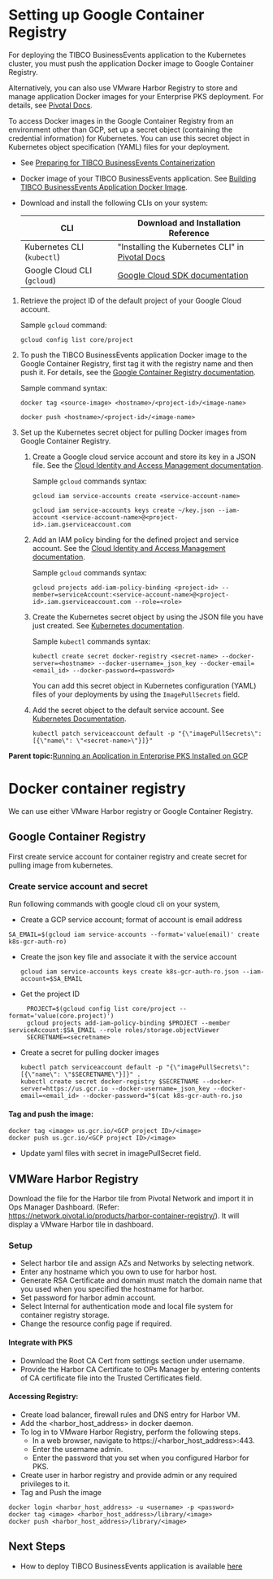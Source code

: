 # Setting up Google Container Registry

For deploying the TIBCO BusinessEvents application to the Kubernetes cluster, you must push the application Docker image to Google Container Registry.

Alternatively, you can also use VMware Harbor Registry to store and manage application Docker images for your Enterprise PKS deployment. For details, see [Pivotal Docs](https://docs.pivotal.io/pks).

To access Docker images in the Google Container Registry from an environment other than GCP, set up a secret object \(containing the credential information\) for Kubernetes. You can use this secret object in Kubernetes object specification \(YAML\) files for your deployment.

-   See [Preparing for TIBCO BusinessEvents Containerization](Before%20You%20Begin)
-   Docker image of your TIBCO BusinessEvents application. See [Building TIBCO BusinessEvents Application Docker Image](Building%20TIBCO%20BusinessEvents%20Application%20Docker%20Image).
-   Download and install the following CLIs on your system:

    |CLI|Download and Installation Reference|
    |---|-----------------------------------|
    |Kubernetes CLI \(`kubectl`\)|"Installing the Kubernetes CLI" in [Pivotal Docs](https://docs.pivotal.io/pks)|
    |Google Cloud CLI \(`gcloud`\)|[Google Cloud SDK documentation](https://cloud.google.com/sdk/docs/)|


1.  Retrieve the project ID of the default project of your Google Cloud account.

    Sample `gcloud` command:

    ```
    gcloud config list core/project
    ```

2.  To push the TIBCO BusinessEvents application Docker image to the Google Container Registry, first tag it with the registry name and then push it. For details, see the [Google Container Registry documentation](https://cloud.google.com/container-registry/docs/).

    Sample command syntax:

    ```
    docker tag <source-image> <hostname>/<project-id>/<image-name>

    docker push <hostname>/<project-id>/<image-name>
    ```

3.  Set up the Kubernetes secret object for pulling Docker images from Google Container Registry.

    1.  Create a Google cloud service account and store its key in a JSON file. See the [Cloud Identity and Access Management documentation](https://cloud.google.com/iam/docs/).

        Sample `gcloud` commands syntax:

        ```
        gcloud iam service-accounts create <service-account-name>

        gcloud iam service-accounts keys create ~/key.json --iam-account <service-account-name>@<project-id>.iam.gserviceaccount.com

        ```

    2.  Add an IAM policy binding for the defined project and service account. See the [Cloud Identity and Access Management documentation](https://cloud.google.com/iam/docs/).

        Sample `gcloud` commands syntax:

        ```
        gcloud projects add-iam-policy-binding <project-id> --member=serviceAccount:<service-account-name>@<project-id>.iam.gserviceaccount.com --role=<role>
        ```

    3.  Create the Kubernetes secret object by using the JSON file you have just created. See [Kubernetes documentation](https://kubernetes.io/docs).

        Sample `kubectl` commands syntax:

        ```
        kubectl create secret docker-registry <secret-name> --docker-server=<hostname> --docker-username=_json_key --docker-email=<email_id> --docker-password=<password>

        ```

        You can add this secret object in Kubernetes configuration \(YAML\) files of your deployments by using the `ImagePullSecrets` field.

    4.  Add the secret object to the default service account. See [Kubernetes Documentation](https://kubernetes.io/docs).

        ```
        kubectl patch serviceaccount default -p "{\"imagePullSecrets\": [{\"name\": \"<secret-name>\"}]}"

        ```


**Parent topic:**[Running an Application in Enterprise PKS Installed on GCP](Running%20an%20Application%20in%20PKS%20Installed%20on%20GCP)




# Docker container registry
We can use either VMware Harbor registry or Google Container Registry.

## Google Container Registry
First create service account for container registry and create secret for pulling image from kubernetes.

### Create service account and secret
Run following commands with google cloud cli on your system,

* Create a GCP service account; format of account is email address
```
SA_EMAIL=$(gcloud iam service-accounts --format='value(email)' create k8s-gcr-auth-ro)
```
* Create the json key file and associate it with the service account
    ```
    gcloud iam service-accounts keys create k8s-gcr-auth-ro.json --iam-account=$SA_EMAIL
    ```
* Get the project ID
```
     PROJECT=$(gcloud config list core/project --format='value(core.project)')
     gcloud projects add-iam-policy-binding $PROJECT --member serviceAccount:$SA_EMAIL --role roles/storage.objectViewer
     SECRETNAME=<secretname>
```
* Create a secret for pulling docker images

     ```
     kubectl patch serviceaccount default -p "{\"imagePullSecrets\": [{\"name\": \"$SECRETNAME\"}]}" .
     kubectl create secret docker-registry $SECRETNAME --docker-server=https://us.gcr.io --docker-username=_json_key --docker-email=<email_id> --docker-password="$(cat k8s-gcr-auth-ro.jso
    ```   
#### Tag and push the image:
```
docker tag <image> us.gcr.io/<GCP project ID>/<image>
docker push us.gcr.io/<GCP project ID>/<image>
```
* Update yaml files with secret in imagePullSecret field.

## VMWare Harbor Registry
Download the file for the Harbor tile from Pivotal Network and import it in Ops Manager Dashboard. (Refer: https://network.pivotal.io/products/harbor-container-registry/). It will display a VMware Harbor tile in dashboard.

### Setup
* Select harbor tile and assign AZs and Networks by selecting network.
* Enter any hostname which you own to use for harbor host.
* Generate RSA Certificate and domain must match the domain name that you used when you specified the hostname for harbor.
* Set password for harbor admin account.
* Select Internal for authentication mode and local file system for container registry storage.
* Change the resource config page if required.

#### Integrate with PKS
* Download the Root CA Cert from settings section under username.
* Provide the Harbor CA Certificate to OPs Manager by entering contents of CA certificate file into the Trusted Certificates field.

#### Accessing Registry:
* Create load balancer, firewall rules and DNS entry for Harbor VM.
* Add the <harbor_host_address> in docker daemon.
* To log in to VMware Harbor Registry, perform the following steps.
  * In a web browser, navigate to https://<harbor_host_address>:443.
  * Enter the username admin.
  * Enter the password that you set when you configured Harbor for PKS.
* Create user in harbor registry and provide admin or any required privileges to it.
* Tag and Push the image
```
docker login <harbor_host_address> -u <username> -p <password>
docker tag <image> <harbor_host_address>/library/<image>
docker push <harbor_host_address>/library/<image>
```

## Next Steps

* How to deploy TIBCO BusinessEvents application is available [here](deployments)
